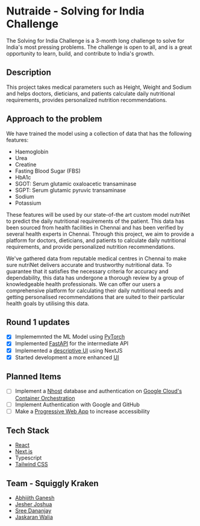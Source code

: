 # Nutraide - Solving for India Challenge

The Solving for India Challenge is a 3-month long challenge to solve for India's most pressing problems. The challenge is open to all, and is a great opportunity to learn, build, and contribute to India's growth.

## Description

This project takes medical parameters such as Height, Weight and Sodium and helps doctors, dieticians, and patients calculate daily nutritional requirements, provides personalized nutrition recommendations.

## Approach to the problem

We have trained the model using a collection of data that has the following features:

- Haemoglobin
- Urea
- Creatine
- Fasting Blood Sugar (FBS)
- HbA1c
- SGOT: Serum glutamic oxaloacetic transaminase
- SGPT: Serum glutamic pyruvic transaminase
- Sodium
- Potassium

These features will be used by our state-of-the art custom model nutriNet to predict the daily nutritional requirements of the patient. This data has been sourced from health facilities in Chennai and has been verified by several health experts in
Chennai. Through this project, we aim to provide a platform for doctors, dieticians, and patients to calculate daily nutritional requirements, and provide personalized nutrition recommendations.

We've gathered data from reputable medical centres in Chennai to make sure nutriNet delivers accurate and trustworthy nutritional data. To guarantee that it satisfies the necessary criteria for accuracy and dependability, this data has undergone a thorough review by a group of knowledgeable health professionals. We can offer our users a comprehensive platform for calculating their daily nutritional needs and getting personalised recommendations that are suited to their particular health goals by utilising this data.

## Round 1 updates

- [x] Implememnted the ML Model using [PyTorch](https://pytorch.org/)
- [x] Implemented [FastAPI](https://fastapi.tiangolo.com/) for the intermediate API
- [x] Implemented a [descriptive UI](https://nutriai-url.vercel.app/) using NextJS
- [x] Started development a more enhanced [UI](https://nutraide.vercel.app/)

## Planned Items

- [ ] Implement a [Nhost](https://nhost.io/) database and authentication on [Google Cloud's Container Orchestration](https://cloud.google.com/kubernetes-engine)
- [ ] Implement Authentication with Google and GitHub
- [ ] Make a [Progressive Web App](https://web.dev/pwa) to increase accessibility

## Tech Stack

- [React](https://reactjs.org/)
- [Next.js](https://nextjs.org/)
- Typescript
- [Tailwind CSS](https://tailwindcss.com/)

## Team - Squiggly Kraken

- [Abhijith Ganesh](https://github.com/AbhijithGanesh)
- [Jesher Joshua](https://github.com/jesherjoshua)
- [Sree Dananjay](https://github.com/dananjay996)
- [Jaskaran Walia](https://github.com/karanwxliaa)
